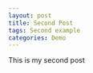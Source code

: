 ```yaml
---
layout: post
title: Second Post
tags: Second example
categories: Demo
--- 
```


This is my second post
